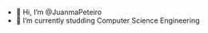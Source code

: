 - 👋 Hi, I’m @JuanmaPeteiro
- 🌱 I’m currently studding Computer Science Engineering

<!---
JuanmaPeteiro/JuanmaPeteiro is a ✨ special ✨ repository because its `README.md` (this file) appears on your GitHub profile.
You can click the Preview link to take a look at your changes.
--->
